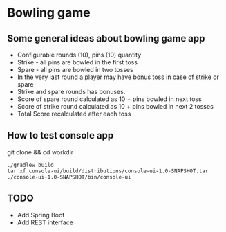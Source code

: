 Bowling game
============

## Some general ideas about bowling game app

* Configurable rounds (10), pins (10) quantity
* Strike - all pins are bowled in the first toss
* Spare - all pins are bowled in two tosses
* In the very last round a player may have bonus toss in case of strike or spare
* Strike and spare rounds has bonuses.
* Score of spare round calculated as 10 + pins bowled in next toss
* Score of strike round calculated as 10 + pins bowled in next 2 tosses
* Total Score recalculated after each toss

## How to test console app

git clone && cd workdir

```
./gradlew build
tar xf console-ui/build/distributions/console-ui-1.0-SNAPSHOT.tar
./console-ui-1.0-SNAPSHOT/bin/console-ui
```

## TODO

* Add Spring Boot
* Add REST interface
